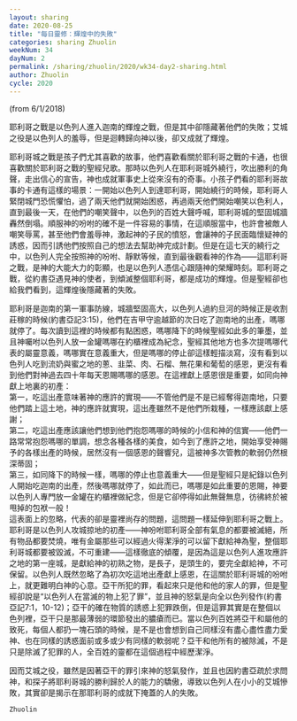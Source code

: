 ```yaml
---
layout: sharing
date: 2020-08-25
title: "每日靈修：輝煌中的失敗"
categories: sharing Zhuolin
weekNum: 34
dayNum: 2
permalink: /sharing/zhuolin/2020/wk34-day2-sharing.html
author: Zhuolin
cycle: 2020
---
```

(from 6/1/2018)

耶利哥之戰是以色列人進入迦南的輝煌之戰，但是其中卻隱藏著他們的失敗；艾城之役是以色列人的羞辱，但是迴轉歸向神以後，卻又成就了輝煌。  

耶利哥城之戰是孩子們尤其喜歡的故事，他們喜歡看關於耶利哥之戰的卡通，也很喜歡關於耶利哥之戰的聖經兒歌。那時以色列人在耶利哥城外繞行，吹出勝利的角聲，走出信心的宣告，神也成就軍事史上從來沒有的奇事。小孩子們看的耶利哥故事的卡通有這樣的場景：一開始以色列人到達耶利哥，開始繞行的時候，耶利哥人緊閉城門恐慌懼怕，過了兩天他們就開始困惑，再過兩天他們開始嘲笑以色利人，直到最後一天，在他們的嘲笑聲中，以色列的百姓大聲呼喊，耶利哥城的堅固城牆轟然倒塌。順服神的吩咐的確不是一件容易的事情，在這順服當中，也許會被敵人嘲笑辱罵，甚至他們會羞辱神，激起神的子民的憤怒，會讓神的子民面臨懷疑神的誘惑，因而引誘他們按照自己的想法去幫助神完成計劃。但是在這七天的繞行之中，以色列人完全按照神的吩咐、靜默等候，直到最後觀看神的作為——這耶利哥之戰，是神的大能大力的彰顯，也是以色列人憑信心跟隨神的榮耀時刻。耶利哥之戰，從約書亞遇見神的使者，到傾滅整個耶利哥，都是成功的輝煌。但是聖經卻也給我們看到，這輝煌後隱藏著的失敗。  

耶利哥是迦南的第一軍事防線，城牆堅固高大，以色列人過約旦河的時候正是收割莊稼的時候(約書亞記3:15)，他們在吉甲守逾越節的次日吃了迦南地的出產，嗎哪就停了。每次讀到這裡的時候都有點困惑，嗎哪降下的時候聖經如此多的筆墨，並且神囑咐以色列人放一金罐嗎哪在約櫃裡成為紀念，聖經其他地方也多次提嗎哪代表的屬靈意義，嗎哪實在意義重大，但是嗎哪的停止卻這樣輕描淡寫，沒有看到以色列人吃到流奶與蜜之地的蔥、韭菜、肉、石榴、無花果和葡萄的感恩，更沒有看到他們對神過去四十年每天恩賜嗎哪的感恩。在這裡獻上感恩很是重要，如同向神獻上地裏的初產：  
第一，吃這出產意味著神的應許的實現——不管他們是不是已經奪得迦南地，只要他們踏上這土地，神的應許就實現，這出產雖然不是他們所栽種，一樣應該獻上感謝；  
第二，吃這出產應該讓他們想到他們抱怨嗎哪的時候的小信和神的信實——他們一路常常抱怨嗎哪的單調，想念各種各樣的美食，如今到了應許之地，開始享受神賜予的各樣出產的時候，居然沒有一個感恩的聲響兒，這被神多次管教的軟弱仍然根深蒂固；  
第三，如同降下的時候一樣，嗎哪的停止也意義重大——但是聖經只是紀錄以色列人開始吃迦南的出產，然後嗎哪就停了，如此而已，嗎哪是如此重要的恩賜，神要以色列人專門放一金罐在約櫃裡做紀念，但是它卻停得如此無聲無息，彷彿終於被甩掉的包袱一般！  
這表面上的忽略，代表的卻是靈裡尚存的問題，這問題一樣延伸到耶利哥之戰上。耶利哥是以色列人攻城掠地的初產——神吩咐耶利哥全部有氣息的都要被滅絕，所有物品都要焚燒，唯有金屬那些可以經過火得潔淨的可以留下獻給神為聖，整個耶利哥城都要被毀滅，不可重建——這樣徹底的傾覆，是因為這是以色列人進攻應許之地的第一座城，是獻給神的初熟之物，是長子，是頭生的，要完全獻給神，不可保留。以色列人既然忽略了為初次吃這地出產獻上感恩，在這關於耶利哥城的吩咐上，就更難明白神的心意。亞干所犯的罪，看起來只是他和他的家人的罪，但是聖經卻說是“以色列人在當滅的物上犯了罪”，並且神的怒氣是向全以色列發作(約書亞記7:1，10-12)；亞干的確在物質的誘惑上犯罪跌倒，但是這罪其實是在整個以色列裡，亞干只是那最薄弱的環節發出的膿瘡而已。當以色列百姓將亞干和屬他的致死，每個人都扔一塊石頭的時候，是不是也會想到自己同樣沒有盡心盡性盡力愛神、也在同樣的誘惑面前或多或少有同樣的軟弱呢？亞干和他所有的被除滅，不是只是除滅了犯罪的人，全百姓的靈都在這個過程中經歷潔淨。  

因而艾城之役，雖然是因著亞干的罪引來神的怒氣發作，並且也因約書亞疏於求問神，和探子將耶利哥城的勝利歸於人的能力的驕傲，導致以色列人在小小的艾城慘敗，其實卻是揭示在那耶利哥的成就下掩蓋的人的失敗。  

`Zhuolin`  

